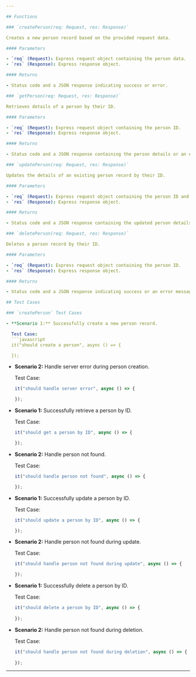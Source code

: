 ```yaml
---

## Functions

### `createPerson(req: Request, res: Response)`

Creates a new person record based on the provided request data.

#### Parameters

- `req` (Request): Express request object containing the person data.
- `res` (Response): Express response object.

#### Returns

- Status code and a JSON response indicating success or error.

### `getPerson(req: Request, res: Response)`

Retrieves details of a person by their ID.

#### Parameters

- `req` (Request): Express request object containing the person ID.
- `res` (Response): Express response object.

#### Returns

- Status code and a JSON response containing the person details or an error message if the person is not found.

### `updatePerson(req: Request, res: Response)`

Updates the details of an existing person record by their ID.

#### Parameters

- `req` (Request): Express request object containing the person ID and updated data.
- `res` (Response): Express response object.

#### Returns

- Status code and a JSON response containing the updated person details or an error message if the person is not found.

### `deletePerson(req: Request, res: Response)`

Deletes a person record by their ID.

#### Parameters

- `req` (Request): Express request object containing the person ID.
- `res` (Response): Express response object.

#### Returns

- Status code and a JSON response indicating success or an error message if the person is not found.

## Test Cases

### `createPerson` Test Cases

- **Scenario 1:** Successfully create a new person record.

  Test Case:
  ```javascript
  it("should create a person", async () => {

  });
  ```

- **Scenario 2:** Handle server error during person creation.

  Test Case:
  ```javascript
  it("should handle server error", async () => {

  });
  ```


- **Scenario 1:** Successfully retrieve a person by ID.

  Test Case:
  ```javascript
  it("should get a person by ID", async () => {

  });
  ```

- **Scenario 2:** Handle person not found.

  Test Case:
  ```javascript
  it("should handle person not found", async () => {

  });
  ```


- **Scenario 1:** Successfully update a person by ID.

  Test Case:
  ```javascript
  it("should update a person by ID", async () => {

  });
  ```

- **Scenario 2:** Handle person not found during update.

  Test Case:
  ```javascript
  it("should handle person not found during update", async () => {

  });
  ```


- **Scenario 1:** Successfully delete a person by ID.

  Test Case:
  ```javascript
  it("should delete a person by ID", async () => {
    
  });
  ```

- **Scenario 2:** Handle person not found during deletion.

  Test Case:
  ```javascript
  it("should handle person not found during deletion", async () => {
    
  });
  ```

---
```

